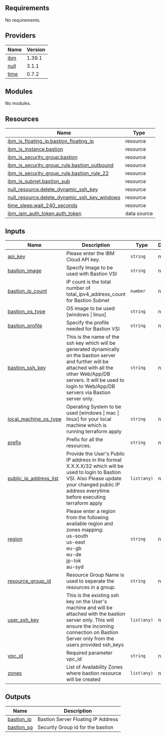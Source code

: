 ## Requirements

No requirements.

## Providers

| Name | Version |
|------|---------|
| <a name="provider_ibm"></a> [ibm](#provider\_ibm) | 1.39.1 |
| <a name="provider_null"></a> [null](#provider\_null) | 3.1.1 |
| <a name="provider_time"></a> [time](#provider\_time) | 0.7.2 |

## Modules

No modules.

## Resources

| Name | Type |
|------|------|
| [ibm_is_floating_ip.bastion_floating_ip](https://registry.terraform.io/providers/IBM-Cloud/ibm/latest/docs/resources/is_floating_ip) | resource |
| [ibm_is_instance.bastion](https://registry.terraform.io/providers/IBM-Cloud/ibm/latest/docs/resources/is_instance) | resource |
| [ibm_is_security_group.bastion](https://registry.terraform.io/providers/IBM-Cloud/ibm/latest/docs/resources/is_security_group) | resource |
| [ibm_is_security_group_rule.bastion_outbound](https://registry.terraform.io/providers/IBM-Cloud/ibm/latest/docs/resources/is_security_group_rule) | resource |
| [ibm_is_security_group_rule.bastion_rule_22](https://registry.terraform.io/providers/IBM-Cloud/ibm/latest/docs/resources/is_security_group_rule) | resource |
| [ibm_is_subnet.bastion_sub](https://registry.terraform.io/providers/IBM-Cloud/ibm/latest/docs/resources/is_subnet) | resource |
| [null_resource.delete_dynamic_ssh_key](https://registry.terraform.io/providers/hashicorp/null/latest/docs/resources/resource) | resource |
| [null_resource.delete_dynamic_ssh_key_windows](https://registry.terraform.io/providers/hashicorp/null/latest/docs/resources/resource) | resource |
| [time_sleep.wait_240_seconds](https://registry.terraform.io/providers/hashicorp/time/latest/docs/resources/sleep) | resource |
| [ibm_iam_auth_token.auth_token](https://registry.terraform.io/providers/IBM-Cloud/ibm/latest/docs/data-sources/iam_auth_token) | data source |

## Inputs

| Name | Description | Type | Default | Required |
|------|-------------|------|---------|:--------:|
| <a name="input_api_key"></a> [api\_key](#input\_api\_key) | Please enter the IBM Cloud API key. | `string` | n/a | yes |
| <a name="input_bastion_image"></a> [bastion\_image](#input\_bastion\_image) | Specify Image to be used with Bastion VSI | `string` | n/a | yes |
| <a name="input_bastion_ip_count"></a> [bastion\_ip\_count](#input\_bastion\_ip\_count) | IP count is the total number of total\_ipv4\_address\_count for Bastion Subnet | `number` | n/a | yes |
| <a name="input_bastion_os_type"></a> [bastion\_os\_type](#input\_bastion\_os\_type) | OS image to be used [windows \| linux] | `string` | n/a | yes |
| <a name="input_bastion_profile"></a> [bastion\_profile](#input\_bastion\_profile) | Specify the profile needed for Bastion VSI | `string` | n/a | yes |
| <a name="input_bastion_ssh_key"></a> [bastion\_ssh\_key](#input\_bastion\_ssh\_key) | This is the name of the ssh key which will be generated dynamically on the bastion server and further will be attached with all the other Web/App/DB servers. It will be used to login to Web/App/DB servers via Bastion server only. | `string` | n/a | yes |
| <a name="input_local_machine_os_type"></a> [local\_machine\_os\_type](#input\_local\_machine\_os\_type) | Operating System to be used [windows \| mac \| linux] for your local machine which is running terraform apply | `string` | n/a | yes |
| <a name="input_prefix"></a> [prefix](#input\_prefix) | Prefix for all the resources. | `string` | n/a | yes |
| <a name="input_public_ip_address_list"></a> [public\_ip\_address\_list](#input\_public\_ip\_address\_list) | Provide the User's Public IP address in the format X.X.X.X/32 which will be used to login to Bastion VSI. Also Please update your changed public IP address everytime before executing terraform apply | `list(any)` | n/a | yes |
| <a name="input_region"></a> [region](#input\_region) | Please enter a region from the following available region and zones mapping: <br>us-south<br>us-east<br>eu-gb<br>eu-de<br>jp-tok<br>au-syd | `string` | n/a | yes |
| <a name="input_resource_group_id"></a> [resource\_group\_id](#input\_resource\_group\_id) | Resource Group Name is used to seperate the resources in a group. | `string` | n/a | yes |
| <a name="input_user_ssh_key"></a> [user\_ssh\_key](#input\_user\_ssh\_key) | This is the existing ssh key on the User's machine and will be attached with the bastion server only. This will ensure the incoming connection on Bastion Server only from the users provided ssh\_keys | `list(any)` | n/a | yes |
| <a name="input_vpc_id"></a> [vpc\_id](#input\_vpc\_id) | Required parameter vpc\_id | `string` | n/a | yes |
| <a name="input_zones"></a> [zones](#input\_zones) | List of Availability Zones where bastion resource will be created | `list(any)` | n/a | yes |

## Outputs

| Name | Description |
|------|-------------|
| <a name="output_bastion_ip"></a> [bastion\_ip](#output\_bastion\_ip) | Bastion Server Floating IP Address |
| <a name="output_bastion_sg"></a> [bastion\_sg](#output\_bastion\_sg) | Security Group id for the bastion |
